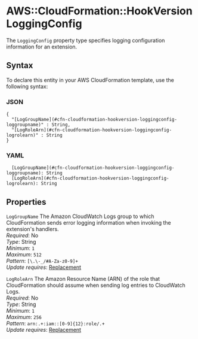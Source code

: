 # AWS::CloudFormation::HookVersion LoggingConfig<a name="aws-properties-cloudformation-hookversion-loggingconfig"></a>

The `LoggingConfig` property type specifies logging configuration information for an extension\.

## Syntax<a name="aws-properties-cloudformation-hookversion-loggingconfig-syntax"></a>

To declare this entity in your AWS CloudFormation template, use the following syntax:

### JSON<a name="aws-properties-cloudformation-hookversion-loggingconfig-syntax.json"></a>

```
{
  "[LogGroupName](#cfn-cloudformation-hookversion-loggingconfig-loggroupname)" : String,
  "[LogRoleArn](#cfn-cloudformation-hookversion-loggingconfig-logrolearn)" : String
}
```

### YAML<a name="aws-properties-cloudformation-hookversion-loggingconfig-syntax.yaml"></a>

```
  [LogGroupName](#cfn-cloudformation-hookversion-loggingconfig-loggroupname): String
  [LogRoleArn](#cfn-cloudformation-hookversion-loggingconfig-logrolearn): String
```

## Properties<a name="aws-properties-cloudformation-hookversion-loggingconfig-properties"></a>

`LogGroupName` <a name="cfn-cloudformation-hookversion-loggingconfig-loggroupname"></a>
The Amazon CloudWatch Logs group to which CloudFormation sends error logging information when invoking the extension's handlers\.  
_Required_: No  
_Type_: String  
_Minimum_: `1`  
_Maximum_: `512`  
_Pattern_: `[\.\-_/#A-Za-z0-9]+`  
_Update requires_: [Replacement](https://docs.aws.amazon.com/AWSCloudFormation/latest/UserGuide/using-cfn-updating-stacks-update-behaviors.html#update-replacement)

`LogRoleArn` <a name="cfn-cloudformation-hookversion-loggingconfig-logrolearn"></a>
The Amazon Resource Name \(ARN\) of the role that CloudFormation should assume when sending log entries to CloudWatch Logs\.  
_Required_: No  
_Type_: String  
_Minimum_: `1`  
_Maximum_: `256`  
_Pattern_: `arn:.+:iam::[0-9]{12}:role/.+`  
_Update requires_: [Replacement](https://docs.aws.amazon.com/AWSCloudFormation/latest/UserGuide/using-cfn-updating-stacks-update-behaviors.html#update-replacement)
